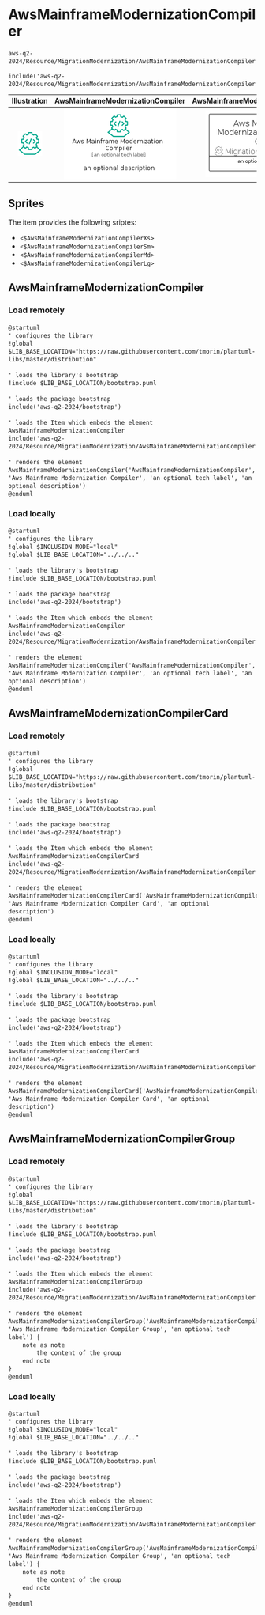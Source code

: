 # AwsMainframeModernizationCompiler


```text
aws-q2-2024/Resource/MigrationModernization/AwsMainframeModernizationCompiler
```

```text
include('aws-q2-2024/Resource/MigrationModernization/AwsMainframeModernizationCompiler')
```



| Illustration | AwsMainframeModernizationCompiler | AwsMainframeModernizationCompilerCard | AwsMainframeModernizationCompilerGroup |
| :---: | :---: | :---: | :---: |
| ![illustration for Illustration](../../../aws-q2-2024/Resource/MigrationModernization/AwsMainframeModernizationCompiler.png) | ![illustration for AwsMainframeModernizationCompiler](../../../aws-q2-2024/Resource/MigrationModernization/AwsMainframeModernizationCompiler.Local.png) | ![illustration for AwsMainframeModernizationCompilerCard](../../../aws-q2-2024/Resource/MigrationModernization/AwsMainframeModernizationCompilerCard.Local.png) | ![illustration for AwsMainframeModernizationCompilerGroup](../../../aws-q2-2024/Resource/MigrationModernization/AwsMainframeModernizationCompilerGroup.Local.png) |



## Sprites
The item provides the following sriptes:

- `<$AwsMainframeModernizationCompilerXs>`
- `<$AwsMainframeModernizationCompilerSm>`
- `<$AwsMainframeModernizationCompilerMd>`
- `<$AwsMainframeModernizationCompilerLg>`





## AwsMainframeModernizationCompiler

### Load remotely
```plantuml
@startuml
' configures the library
!global $LIB_BASE_LOCATION="https://raw.githubusercontent.com/tmorin/plantuml-libs/master/distribution"

' loads the library's bootstrap
!include $LIB_BASE_LOCATION/bootstrap.puml

' loads the package bootstrap
include('aws-q2-2024/bootstrap')

' loads the Item which embeds the element AwsMainframeModernizationCompiler
include('aws-q2-2024/Resource/MigrationModernization/AwsMainframeModernizationCompiler')

' renders the element
AwsMainframeModernizationCompiler('AwsMainframeModernizationCompiler', 'Aws Mainframe Modernization Compiler', 'an optional tech label', 'an optional description')
@enduml
```

### Load locally
```plantuml
@startuml
' configures the library
!global $INCLUSION_MODE="local"
!global $LIB_BASE_LOCATION="../../.."

' loads the library's bootstrap
!include $LIB_BASE_LOCATION/bootstrap.puml

' loads the package bootstrap
include('aws-q2-2024/bootstrap')

' loads the Item which embeds the element AwsMainframeModernizationCompiler
include('aws-q2-2024/Resource/MigrationModernization/AwsMainframeModernizationCompiler')

' renders the element
AwsMainframeModernizationCompiler('AwsMainframeModernizationCompiler', 'Aws Mainframe Modernization Compiler', 'an optional tech label', 'an optional description')
@enduml
```

## AwsMainframeModernizationCompilerCard

### Load remotely
```plantuml
@startuml
' configures the library
!global $LIB_BASE_LOCATION="https://raw.githubusercontent.com/tmorin/plantuml-libs/master/distribution"

' loads the library's bootstrap
!include $LIB_BASE_LOCATION/bootstrap.puml

' loads the package bootstrap
include('aws-q2-2024/bootstrap')

' loads the Item which embeds the element AwsMainframeModernizationCompilerCard
include('aws-q2-2024/Resource/MigrationModernization/AwsMainframeModernizationCompiler')

' renders the element
AwsMainframeModernizationCompilerCard('AwsMainframeModernizationCompilerCard', 'Aws Mainframe Modernization Compiler Card', 'an optional description')
@enduml
```

### Load locally
```plantuml
@startuml
' configures the library
!global $INCLUSION_MODE="local"
!global $LIB_BASE_LOCATION="../../.."

' loads the library's bootstrap
!include $LIB_BASE_LOCATION/bootstrap.puml

' loads the package bootstrap
include('aws-q2-2024/bootstrap')

' loads the Item which embeds the element AwsMainframeModernizationCompilerCard
include('aws-q2-2024/Resource/MigrationModernization/AwsMainframeModernizationCompiler')

' renders the element
AwsMainframeModernizationCompilerCard('AwsMainframeModernizationCompilerCard', 'Aws Mainframe Modernization Compiler Card', 'an optional description')
@enduml
```

## AwsMainframeModernizationCompilerGroup

### Load remotely
```plantuml
@startuml
' configures the library
!global $LIB_BASE_LOCATION="https://raw.githubusercontent.com/tmorin/plantuml-libs/master/distribution"

' loads the library's bootstrap
!include $LIB_BASE_LOCATION/bootstrap.puml

' loads the package bootstrap
include('aws-q2-2024/bootstrap')

' loads the Item which embeds the element AwsMainframeModernizationCompilerGroup
include('aws-q2-2024/Resource/MigrationModernization/AwsMainframeModernizationCompiler')

' renders the element
AwsMainframeModernizationCompilerGroup('AwsMainframeModernizationCompilerGroup', 'Aws Mainframe Modernization Compiler Group', 'an optional tech label') {
    note as note
        the content of the group
    end note
}
@enduml
```

### Load locally
```plantuml
@startuml
' configures the library
!global $INCLUSION_MODE="local"
!global $LIB_BASE_LOCATION="../../.."

' loads the library's bootstrap
!include $LIB_BASE_LOCATION/bootstrap.puml

' loads the package bootstrap
include('aws-q2-2024/bootstrap')

' loads the Item which embeds the element AwsMainframeModernizationCompilerGroup
include('aws-q2-2024/Resource/MigrationModernization/AwsMainframeModernizationCompiler')

' renders the element
AwsMainframeModernizationCompilerGroup('AwsMainframeModernizationCompilerGroup', 'Aws Mainframe Modernization Compiler Group', 'an optional tech label') {
    note as note
        the content of the group
    end note
}
@enduml
```

